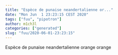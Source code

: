 ```yaml
---
title: "Espèce de punaise neandertalienne or..."
date: "Mon Jun  1 23:23:15 CEST 2020"
tags: ["fuu", "pipotron"]
author: m1ch3l
categories: ["generated"]
slug: "fuu/2020-06-01-23:23:15"
---
```


Espèce de punaise neandertalienne orange orange

